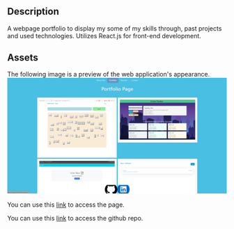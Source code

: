 # <react-to-my-work>

## Description

A webpage portfolio to display my some of my skills through, past projects and used technologies. Utilizes React.js for front-end development.
## Assets

The following image is a preview of the web application's appearance.
![Readable label](/src/assets/images/portfolio.png)

You can use this [link](https://jgerona.github.io/react-to-my-work/) to access the page.

You can use this [link](https://github.com/jgerona/react-to-my-work/tree/jgerona) to access the github repo.